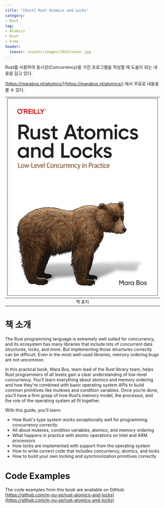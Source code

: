 ```yaml
---
title: "[Rust] Rust Atomics and Locks"
category: 
- Rust
tag:
- Atomics
- Rust
- Free
header:
  teaser: /assets/images/2023/cover.jpg
---
```


Rust를 사용하여 동시성(Concurrency)을 가진 프로그램을 작성할 때 도움이 되는 내용을 담고 있다.

[https://marabos.nl/atomics/](https://marabos.nl/atomics/) 에서 무료로 내용을 볼 수 있다.

|![](/assets/images/2023/cover.jpg)|
|:---:|
|책 표지|

# 책 소개

The Rust programming language is extremely well suited for concurrency, and its ecosystem has many libraries that include lots of concurrent data structures, locks, and more. But implementing those structures correctly can be difficult. Even in the most well-used libraries, memory ordering bugs are not uncommon.

In this practical book, Mara Bos, team lead of the Rust library team, helps Rust programmers of all levels gain a clear understanding of low-level concurrency. You’ll learn everything about atomics and memory ordering and how they're combined with basic operating system APIs to build common primitives like mutexes and condition variables. Once you’re done, you’ll have a firm grasp of how Rust’s memory model, the processor, and the role of the operating system all fit together.

With this guide, you’ll learn:

* How Rust's type system works exceptionally well for programming concurrency correctly
* All about mutexes, condition variables, atomics, and memory ordering
* What happens in practice with atomic operations on Intel and ARM processors
* How locks are implemented with support from the operating system
* How to write correct code that includes concurrency, atomics, and locks
* How to build your own locking and synchronization primitives correctly

# Code Examples

The code examples from this book are available on GitHub: [https://github.com/m-ou-se/rust-atomics-and-locks](https://github.com/m-ou-se/rust-atomics-and-locks)